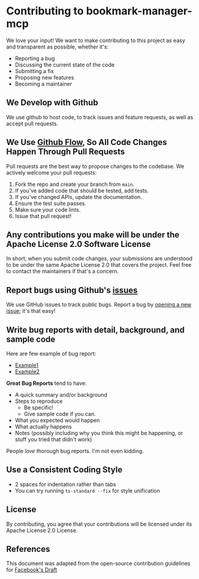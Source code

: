 # Contributing to bookmark-manager-mcp

We love your input! We want to make contributing to this project as easy and transparent as possible, whether it's:

- Reporting a bug
- Discussing the current state of the code
- Submitting a fix
- Proposing new features
- Becoming a maintainer

## We Develop with Github

We use github to host code, to track issues and feature requests, as well as accept pull requests.

## We Use [Github Flow](https://guides.github.com/introduction/flow/index.html), So All Code Changes Happen Through Pull Requests

Pull requests are the best way to propose changes to the codebase. We actively welcome your pull requests:

1. Fork the repo and create your branch from `main`.
2. If you've added code that should be tested, add tests.
3. If you've changed APIs, update the documentation.
4. Ensure the test suite passes.
5. Make sure your code lints.
6. Issue that pull request!

## Any contributions you make will be under the Apache License 2.0 Software License

In short, when you submit code changes, your submissions are understood to be under the same Apache License 2.0 that covers the project. Feel free to contact the maintainers if that's a concern.

## Report bugs using Github's [issues](https://github.com/infinitePi-io/aws-graphql-api/issues)

We use GitHub issues to track public bugs. Report a bug by [opening a new issue](https://github.com/infinitePi-io/ecs-graphql-api/issues); it's that easy!

## Write bug reports with detail, background, and sample code

Here are few example of bug report:

- [Example1](http://www.openradar.me/11905408)
- [Example2](https://stackoverflow.com/questions/12488905/why-wont-the-ggplot2-legend-combine-manual-fill-and-scale-values)

**Great Bug Reports** tend to have:

- A quick summary and/or background
- Steps to reproduce
  - Be specific!
  - Give sample code if you can.
- What you expected would happen
- What actually happens
- Notes (possibly including why you think this might be happening, or stuff you tried that didn't work)

People *love* thorough bug reports. I'm not even kidding.

## Use a Consistent Coding Style

* 2 spaces for indentation rather than tabs
* You can try running `ts-standard --fix` for style unification

## License

By contributing, you agree that your contributions will be licensed under its Apache License 2.0 License.

## References

This document was adapted from the open-source contribution guidelines for [Facebook&#39;s Draft](https://github.com/facebook/draft-js)
